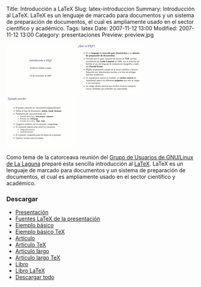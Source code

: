 Title: Introducción a LaTeX
Slug: latex-introduccion
Summary: Introducción al LaTeX. LaTeX es un lenguaje de marcado para documentos y un sistema de preparación de documentos, el cual es ampliamente usado en el sector científico y académico.
Tags: latex
Date: 2007-11-12 13:00
Modified: 2007-11-12 13:00
Category: presentaciones
Preview: preview.jpg


![LaTeX 1](screenshot-1.jpg)
![LaTeX 2](screenshot-2.jpg)
![LaTeX 3](screenshot-3.jpg)

Como tema de la catorceava reunión del [Grupo de Usuarios de GNU/Linux de La Laguna](http://www.gulag.org.mx/) preparé esta sencilla introducción al [LaTeX](http://es.wikipedia.org/wiki/LaTeX). LaTeX es un lenguaje de marcado para documentos y un sistema de preparación de documentos, el cual es ampliamente usado en el sector científico y académico.

### Descargar

* [Presentación](latex-introduccion.pdf)
* [Fuentes LaTeX de la presentación](latex-introduccion.tar.gz)
* [Ejemplo básico](ejemplo-0-primer/primer.pdf)
* [Ejemplo básico TeX](ejemplo-0-primer/primer.tex)
* [Artículo](ejemplo-1-sencillo/cms-de-ml-descripcion.pdf)
* [Artículo TeX](ejemplo-1-sencillo/cms-de-ml-descripcion.tex)
* [Artículo largo](ejemplo-2-articulo/licencia-gfdl.pdf)
* [Artículo largo TeX](ejemplo-2-articulo/licencia-gfdl.tex)
* [Libro](ejemplo-3-libro/via-pc2500-gentoo-lan-boot.pdf)
* [Libro LaTeX](ejemplo-3-libro/ejemplo-3-libro.tar.gz)
* [Descargar todo](latex-introduccion-presentacion-y-ejemplos.tar.gz)
